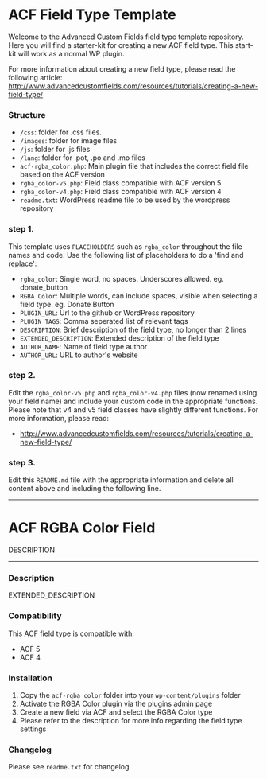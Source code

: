 # ACF Field Type Template

Welcome to the Advanced Custom Fields field type template repository.
Here you will find a starter-kit for creating a new ACF field type. This start-kit will work as a normal WP plugin.

For more information about creating a new field type, please read the following article:
http://www.advancedcustomfields.com/resources/tutorials/creating-a-new-field-type/

### Structure

* `/css`:  folder for .css files.
* `/images`: folder for image files
* `/js`: folder for .js files
* `/lang`: folder for .pot, .po and .mo files
* `acf-rgba_color.php`: Main plugin file that includes the correct field file based on the ACF version
* `rgba_color-v5.php`: Field class compatible with ACF version 5 
* `rgba_color-v4.php`: Field class compatible with ACF version 4
* `readme.txt`: WordPress readme file to be used by the wordpress repository

### step 1.

This template uses `PLACEHOLDERS` such as `rgba_color` throughout the file names and code. Use the following list of placeholders to do a 'find and replace':

* `rgba_color`: Single word, no spaces. Underscores allowed. eg. donate_button
* `RGBA Color`: Multiple words, can include spaces, visible when selecting a field type. eg. Donate Button
* `PLUGIN_URL`: Url to the github or WordPress repository
* `PLUGIN_TAGS`: Comma seperated list of relevant tags
* `DESCRIPTION`: Brief description of the field type, no longer than 2 lines
* `EXTENDED_DESCRIPTION`: Extended description of the field type
* `AUTHOR_NAME`: Name of field type author
* `AUTHOR_URL`: URL to author's website

### step 2.

Edit the `rgba_color-v5.php` and `rgba_color-v4.php` files (now renamed using your field name) and include your custom code in the appropriate functions. 
Please note that v4 and v5 field classes have slightly different functions. For more information, please read:
* http://www.advancedcustomfields.com/resources/tutorials/creating-a-new-field-type/

### step 3.

Edit this `README.md` file with the appropriate information and delete all content above and including the following line.

-----------------------

# ACF RGBA Color Field

DESCRIPTION

-----------------------

### Description

EXTENDED_DESCRIPTION

### Compatibility

This ACF field type is compatible with:
* ACF 5
* ACF 4

### Installation

1. Copy the `acf-rgba_color` folder into your `wp-content/plugins` folder
2. Activate the RGBA Color plugin via the plugins admin page
3. Create a new field via ACF and select the RGBA Color type
4. Please refer to the description for more info regarding the field type settings

### Changelog
Please see `readme.txt` for changelog
